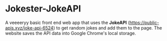 # Jokester-JokeAPI

A veeeeryy basic front end web app that uses the **JokeAPI** (https://public-apis.xyz/joke-api-6524) to get random jokes and add them to the page. The website saves the API data into Google Chrome's local storage.
